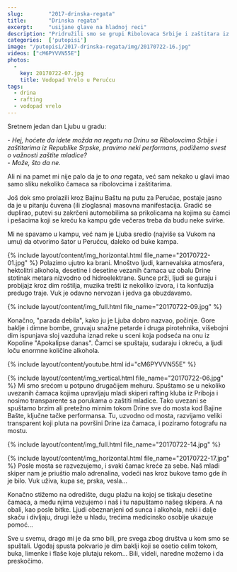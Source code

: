 ```yaml
---
slug:        "2017-drinska-regata"
title:       "Drinska regata"
excerpt:     "usijane glave na hladnoj reci"
description: "Pridružili smo se grupi Ribolovaca Srbije i zaštitara iz Republike Srpske na performansu o važnosti zaštite mladice koji su izveli tokom Drinske regate. A sama regate je, pa, zanimljivo iskustvo koje nećemo ponavljati."
categories:  ['putopisi']
image: "/putopisi/2017-drinska-regata/img/20170722-16.jpg"
videos: ["cM6PYVVN55E"]
photos:
  -
    key: 20170722-07.jpg
    title: Vodopad Vrelo u Perućcu
tags:
  - drina
  - rafting
  - vodopad vrelo
---
```


Sretnem jedan dan Ljubu u gradu: 
<p><em>- Hej, hoćete da idete možda na regatu na Drinu sa Ribolovcima Srbije i zaštitarima
iz Republike Srpske, pravimo neki performans, podižemo svest o važnosti zaštite mladice?</em><br>
<em>- Može, što da ne.</em></p>

Ali ni na pamet mi nije palo da je to *ona* regata, već sam nekako u glavi imao samo sliku nekoliko čamaca
sa ribolovcima i zaštitarima.

Još dok smo prolazili kroz Bajinu Baštu na putu za Perućac, postaje jasno da je u pitanju čuvena (ili zloglasna)
masovna manifestacija. Gradić se duplirao, putevi su zakrčeni automobilima sa prikolicama na kojima su čamci i
pešacima koji se kreću ka kampu gde večeras treba da budu neke svirke.

Mi ne spavamo u kampu, već nam je Ljuba sredio (najviše sa Vukom na umu) da otvorimo šator u Perućcu, daleko od 
buke kampa.

{% include layout/content/img_horizontal.html file_name="20170722-01.jpg" %}
Polazimo ujutro ka brani. Mnoštvo ljudi, karnevalska atmosfera, hektolitri alkohola, desetine i desetine vezanih
čamaca uz obalu Drine stotinak metara nizvodno od hidroelektrane. Sunce prži, ljudi se guraju i probijajz kroz 
dim roštilja, muzika trešti iz nekoliko izvora, i ta konfuzija predugo traje. Vuk je odavno nervozan i jedva ga
obuzdavamo.

{% include layout/content/img_full.html file_name="20170722-09.jpg" %}

Konačno, "parada debila", kako ju je Ljuba dobro nazvao, počinje. Gore baklje i dimne bombe, gruvaju snažne petarde i 
druga pirotehnika, višebojni dim ispunjava sloj vazduha iznad reke u sceni koja podseća na onu iz Kopoline
"Apokalipse danas". Čamci se spuštaju, sudaraju i okreću, a ljudi loču enormne količine alkohola.

{% include layout/content/youtube.html id="cM6PYVVN55E" %}

{% include layout/content/img_vertical.html file_name="20170722-06.jpg" %}
Mi smo srećom u potpuno drugačijem mehuru. Spuštamo se u nekoliko uvezanih čamaca kojima upravljaju mladi skiperi
rafting kluba iz Priboja i nosimo transparente sa porukama o zaštiti mladice. Tako uvezani se spuštamo brzim ali
pretežno mirnim tokom Drine sve do mosta kod Bajine Bašte, ključne tačke performansa. Tu, uzvodno od mosta,
razvijamo veliki transparent koji pluta na površini Drine iza čamaca, i poziramo fotografu na mostu.

{% include layout/content/img_full.html file_name="20170722-14.jpg" %}

{% include layout/content/img_horizontal.html file_name="20170722-17.jpg" %}
Posle mosta se razvezujemo, i svaki čamac kreće za sebe. Naš mladi skiper nam je priuštio malo adrenalina,
vodeći nas kroz bukove tamo gde ih je bilo. Vuk uživa, kupa se, prska, vesla...

Konačno stižemo na odredište, dugu plažu na kojoj se tiskaju desetine čamaca, a među njima vezujemo i naš i tu
napuštamo našeg skipera. A na obali, kao posle bitke. Ljudi obeznanjeni od sunca i alkohola, neki i dalje skaču
i divljaju, drugi leže u hladu, trećima medicinsko osoblje ukazuje pomoć...

Sve u svemu, drago mi je da smo bili, pre svega zbog društva u kom smo se spuštali. Ugođaj spusta pokvario je
dim baklji koji se osetio celim tokom, buka, limenke i flaše koje plutaju rekom... Bili, videli, naredne
možemo i da preskočimo.